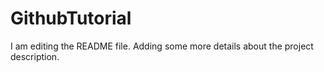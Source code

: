 # GithubTutorial
I am editing the README file. Adding some more details about the project description.
